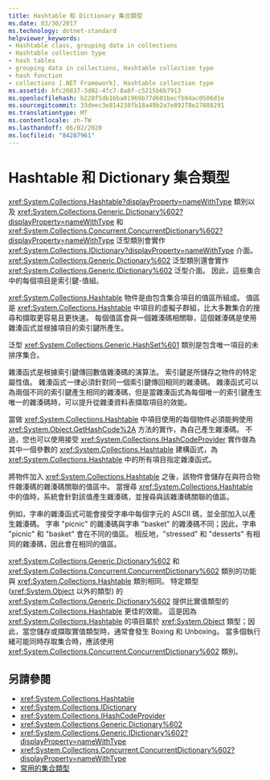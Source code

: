 ```yaml
---
title: Hashtable 和 Dictionary 集合類型
ms.date: 03/30/2017
ms.technology: dotnet-standard
helpviewer_keywords:
- Hashtable class, grouping data in collections
- Hashtable collection type
- hash tables
- grouping data in collections, Hashtable collection type
- hash function
- collections [.NET Framework], Hashtable collection type
ms.assetid: bfc20837-3d02-4fc7-8a8f-c5215b6b7913
ms.openlocfilehash: b228f5db16ba01969b77d601becfb94ac0506d1e
ms.sourcegitcommit: 33deec3e814238fb18a49b2a7e89278e27888291
ms.translationtype: MT
ms.contentlocale: zh-TW
ms.lasthandoff: 06/02/2020
ms.locfileid: "84287961"
---
```

# <a name="hashtable-and-dictionary-collection-types"></a>Hashtable 和 Dictionary 集合類型
<xref:System.Collections.Hashtable?displayProperty=nameWithType> 類別以及 <xref:System.Collections.Generic.Dictionary%602?displayProperty=nameWithType> 和 <xref:System.Collections.Concurrent.ConcurrentDictionary%602?displayProperty=nameWithType> 泛型類別會實作 <xref:System.Collections.IDictionary?displayProperty=nameWithType> 介面。 <xref:System.Collections.Generic.Dictionary%602> 泛型類別還會實作 <xref:System.Collections.Generic.IDictionary%602> 泛型介面。 因此，這些集合中的每個項目是索引鍵-值組。  
  
 <xref:System.Collections.Hashtable> 物件是由包含集合項目的值區所組成。 值區是 <xref:System.Collections.Hashtable> 中項目的虛擬子群組，比大多數集合的搜尋和擷取更容易且更快速。 每個值區會與一個雜湊碼相關聯，這個雜湊碼是使用雜湊函式並根據項目的索引鍵所產生。  
  
 泛型 <xref:System.Collections.Generic.HashSet%601> 類別是包含唯一項目的未排序集合。  
  
 雜湊函式是根據索引鍵傳回數值雜湊碼的演算法。 索引鍵是所儲存之物件的特定屬性值。 雜湊函式一律必須針對同一個索引鍵傳回相同的雜湊碼。 雜湊函式可以為兩個不同的索引鍵產生相同的雜湊碼，但是當雜湊函式為每個唯一的索引鍵產生唯一的雜湊碼時，可以提升從雜湊資料表擷取項目的效能。  
  
 當做 <xref:System.Collections.Hashtable> 中項目使用的每個物件必須能夠使用 <xref:System.Object.GetHashCode%2A> 方法的實作，為自己產生雜湊碼。 不過，您也可以使用接受 <xref:System.Collections.IHashCodeProvider> 實作做為其中一個參數的 <xref:System.Collections.Hashtable> 建構函式，為 <xref:System.Collections.Hashtable> 中的所有項目指定雜湊函式。  
  
 將物件加入 <xref:System.Collections.Hashtable> 之後，該物件會儲存在與符合物件雜湊碼的雜湊碼關聯的值區中。 當搜尋 <xref:System.Collections.Hashtable> 中的值時，系統會針對該值產生雜湊碼，並搜尋與該雜湊碼關聯的值區。  
  
 例如，字串的雜湊函式可能會接受字串中每個字元的 ASCII 碼，並全部加入以產生雜湊碼。 字串 "picnic" 的雜湊碼與字串 "basket" 的雜湊碼不同；因此，字串 "picnic" 和 "basket" 會在不同的值區。 相反地，"stressed" 和 "desserts" 有相同的雜湊碼，因此會在相同的值區。  
  
 <xref:System.Collections.Generic.Dictionary%602> 和 <xref:System.Collections.Concurrent.ConcurrentDictionary%602> 類別的功能與 <xref:System.Collections.Hashtable> 類別相同。 特定類型 (<xref:System.Object> 以外的類型) 的 <xref:System.Collections.Generic.Dictionary%602> 提供比實值類型的 <xref:System.Collections.Hashtable> 更佳的效能。 這是因為 <xref:System.Collections.Hashtable> 的項目屬於 <xref:System.Object> 類型；因此，當您儲存或擷取實值類型時，通常會發生 Boxing 和 Unboxing。 當多個執行緒可能同時存取集合時，應該使用 <xref:System.Collections.Concurrent.ConcurrentDictionary%602> 類別。  
  
## <a name="see-also"></a>另請參閱

- <xref:System.Collections.Hashtable>
- <xref:System.Collections.IDictionary>
- <xref:System.Collections.IHashCodeProvider>
- <xref:System.Collections.Generic.Dictionary%602>
- <xref:System.Collections.Generic.IDictionary%602?displayProperty=nameWithType>
- <xref:System.Collections.Concurrent.ConcurrentDictionary%602?displayProperty=nameWithType>
- [常用的集合類型](commonly-used-collection-types.md)

